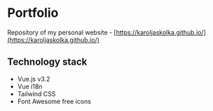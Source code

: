 # Portfolio

Repository of my personal website - [https://karoljaskolka.github.io/](https://karoljaskolka.github.io/)

## Technology stack

- Vue.js v3.2
- Vue i18n
- Tailwind CSS
- Font Awesome free icons
